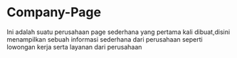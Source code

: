 # Company-Page
Ini adalah suatu perusahaan page sederhana yang pertama kali dibuat,disini menampilkan sebuah informasi sederhana dari perusahaan seperti lowongan kerja serta layanan dari perusahaan